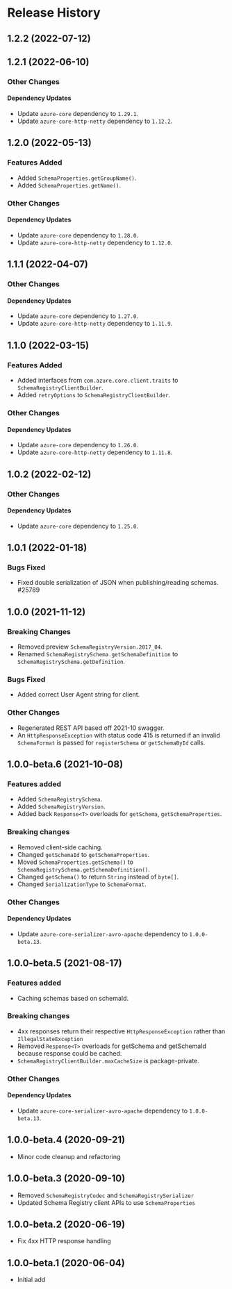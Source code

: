 # Release History

## 1.2.2 (2022-07-12)

## 1.2.1 (2022-06-10)

### Other Changes

#### Dependency Updates

- Update `azure-core` dependency to `1.29.1`.
- Update `azure-core-http-netty` dependency to `1.12.2`.

## 1.2.0 (2022-05-13)

### Features Added

- Added `SchemaProperties.getGroupName()`.
- Added `SchemaProperties.getName()`.

### Other Changes

#### Dependency Updates

- Update `azure-core` dependency to `1.28.0`.
- Update `azure-core-http-netty` dependency to `1.12.0`.

## 1.1.1 (2022-04-07)

### Other Changes

#### Dependency Updates

- Update `azure-core` dependency to `1.27.0`.
- Update `azure-core-http-netty` dependency to `1.11.9`.

## 1.1.0 (2022-03-15)

### Features Added

- Added interfaces from `com.azure.core.client.traits` to `SchemaRegistryClientBuilder`.
- Added `retryOptions` to `SchemaRegistryClientBuilder`.

### Other Changes

#### Dependency Updates

- Update `azure-core` dependency to `1.26.0`.
- Update `azure-core-http-netty` dependency to `1.11.8`.

## 1.0.2 (2022-02-12)

### Other Changes

#### Dependency Updates

- Update `azure-core` dependency to `1.25.0`.

## 1.0.1 (2022-01-18)

### Bugs Fixed

- Fixed double serialization of JSON when publishing/reading schemas. #25789

## 1.0.0 (2021-11-12)

### Breaking Changes

- Removed preview `SchemaRegistryVersion.2017_04`.
- Renamed `SchemaRegistrySchema.getSchemaDefinition` to `SchemaRegistrySchema.getDefinition`.

### Bugs Fixed

- Added correct User Agent string for client.

### Other Changes

- Regenerated REST API based off 2021-10 swagger.
- An `HttpResponseException` with status code 415 is returned if an invalid `SchemaFormat` is passed for `registerSchema` or `getSchemaById` calls.

## 1.0.0-beta.6 (2021-10-08)

### Features added

- Added `SchemaRegistrySchema`.
- Added `SchemaRegistryVersion`.
- Added back `Response<T>` overloads for `getSchema`, `getSchemaProperties`.

### Breaking changes

- Removed client-side caching.
- Changed `getSchemaId` to `getSchemaProperties`.
- Moved `SchemaProperties.getSchema()` to `SchemaRegistrySchema.getSchemaDefinition()`.
- Changed `getSchema()` to return `String` instead of `byte[]`.
- Changed `SerializationType` to `SchemaFormat`.

### Other Changes

#### Dependency Updates

- Update `azure-core-serializer-avro-apache` dependency to `1.0.0-beta.13`.

## 1.0.0-beta.5 (2021-08-17)

### Features added
- Caching schemas based on schemaId.

### Breaking changes
- 4xx responses return their respective `HttpResponseException` rather than `IllegalStateException`
- Removed `Response<T>` overloads for getSchema and getSchemaId because response could be cached.
- `SchemaRegistryClientBuilder.maxCacheSize` is package-private.

### Other Changes

#### Dependency Updates

- Update `azure-core-serializer-avro-apache` dependency to `1.0.0-beta.13`.

## 1.0.0-beta.4 (2020-09-21)
- Minor code cleanup and refactoring

## 1.0.0-beta.3 (2020-09-10)
- Removed `SchemaRegistryCodec` and `SchemaRegistrySerializer`
- Updated Schema Registry client APIs to use `SchemaProperties`

## 1.0.0-beta.2 (2020-06-19)
- Fix 4xx HTTP response handling

## 1.0.0-beta.1 (2020-06-04)
- Initial add
